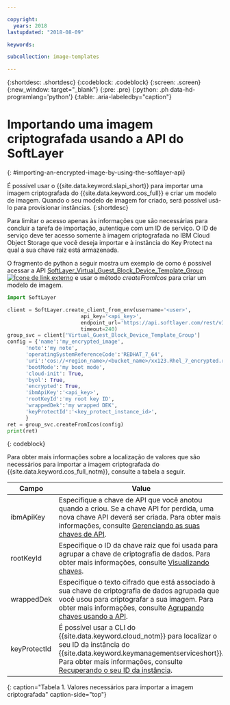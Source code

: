 ```yaml
---

copyright:
  years: 2018
lastupdated: "2018-08-09"

keywords:

subcollection: image-templates

---
```


{:shortdesc: .shortdesc}
{:codeblock: .codeblock}
{:screen: .screen}
{:new_window: target="_blank"}
{:pre: .pre}
{:python: .ph data-hd-programlang='python'}
{:table: .aria-labeledby="caption"}


# Importando uma imagem criptografada usando a API do SoftLayer
{: #importing-an-encrypted-image-by-using-the-softlayer-api}

É possível usar o {{site.data.keyword.slapi_short}} para importar uma imagem criptografada do {{site.data.keyword.cos_full}}
e criar um modelo de imagem. Quando o seu modelo de imagem for criado, será possível usá-lo para provisionar instâncias.
{:shortdesc}

Para limitar o acesso apenas às informações que são necessárias para concluir a tarefa de importação, autentique com um ID de serviço. O ID de serviço deve ter acesso somente à imagem criptografada no IBM Cloud Object Storage que você deseja importar e à instância do Key Protect na qual a sua chave raiz está armazenada.  

O fragmento de python a seguir mostra um exemplo de como é possível acessar a
API [SoftLayer_Virtual_Guest_Block_Device_Template_Group ![Ícone de link externo](../../icons/launch-glyph.svg "Ícone de link externo")](https://softlayer.github.io/reference/services/SoftLayer_Virtual_Guest_Block_Device_Template_Group/) e usar o
método _createFromIcos_ para criar um modelo de imagem.

```python
import SoftLayer

client = SoftLayer.create_client_from_env(username='<user>',
                        api_key='<api_key>',
                        endpoint_url='https://api.softlayer.com/rest/v3',
                        timeout=240)
group_svc = client['Virtual_Guest_Block_Device_Template_Group']
config = {'name':'my_encrypted_image',
      'note':'my note',
      'operatingSystemReferenceCode':'REDHAT_7_64',
      'uri':'cos://<region_name>/<bucket_name>/xx123.Rhel_7_encrypted.raw',
      'bootMode':'my boot mode',
      'cloud-init': True,
      'byol': True,
      'encrypted': True,
      'ibmApiKey':'<api_key>',
      'rootKeyId':'my root key ID',
      'wrappedDek':'my wrapped DEK',
      'keyProtectId':'<key_protect_instance_id>',
      }
ret = group_svc.createFromIcos(config)
print(ret)
```
{: codeblock}


Para obter mais informações sobre a localização de valores que são necessários para importar a imagem criptografada do {{site.data.keyword.cos_full_notm}}, consulte a tabela a seguir.

| Campo    | Value   |
| -------- | ------- |
| ibmApiKey | Especifique a chave de API que você anotou quando a criou. Se a chave API for perdida, uma nova chave API deverá ser criada. Para obter mais informações, consulte [Gerenciando as suas chaves de API](/docs/iam?topic=iam-userapikey). |
| rootKeyId | Especifique o ID da chave raiz que foi usada para agrupar a chave de criptografia de dados. Para obter mais informações, consulte [Visualizando chaves](/docs/services/key-protect?topic=key-protect-view-keys#view-keys). |
| wrappedDek | Especifique o texto cifrado que está associado à sua chave de criptografia de dados agrupada que você usou para criptografar a sua imagem. Para obter mais informações, consulte [Agrupando chaves usando a API](/docs/services/key-protect?topic=key-protect-wrap-keys#wrap-keys). |
| keyProtectId | É possível usar a CLI do {{site.data.keyword.cloud_notm}} para localizar o seu ID da instância do {{site.data.keyword.keymanagementserviceshort}}. Para obter mais informações, consulte [Recuperando o seu ID da instância](/docs/services/key-protect?topic=key-protect-retrieve-instance-ID#retrieve-instance-ID). |
{: caption="Tabela 1. Valores necessários para importar a imagem criptografada" caption-side="top"}
